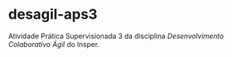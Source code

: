 desagil-aps3
============

Atividade Prática Supervisionada 3 da disciplina *Desenvolvimento Colaborativo
Ágil* do Insper.

